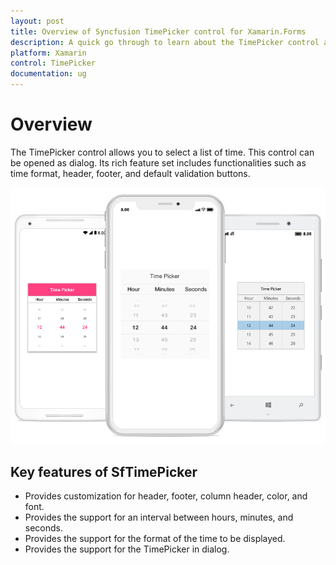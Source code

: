 ```yaml
---
layout: post
title: Overview of Syncfusion TimePicker control for Xamarin.Forms
description: A quick go through to learn about the TimePicker control and the key features available in Syncfusion TimePicker control for Xamarin.Forms. 
platform: Xamarin
control: TimePicker
documentation: ug
---
```


# Overview

The TimePicker control allows you to select a list of time. This control can be opened as dialog. Its rich feature set includes functionalities such as time format, header, footer, and default validation buttons.

![OverView of SfTimePicker](images/GettingStarted_TimePicker.png)

## Key features of SfTimePicker

* Provides customization for header, footer, column header, color, and font.
* Provides the support for an interval between hours, minutes, and seconds.
* Provides the support for the format of the time to be displayed.
* Provides the support for the TimePicker in dialog.

